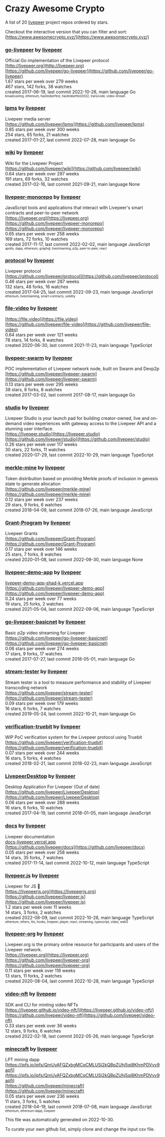 # Crazy Awesome Crypto
A list of 20 [livepeer](https://github.com/livepeer) project repos ordered by stars.  

Checkout the interactive version that you can filter and sort: 
[https://www.awesomecrypto.xyz/](https://www.awesomecrypto.xyz/)  


### [go-livepeer](https://github.com/livepeer/go-livepeer) by [livepeer](https://github.com/livepeer)  
Official Go implementation of the Livepeer protocol  
[http://livepeer.org](http://livepeer.org)  
[https://github.com/livepeer/go-livepeer](https://github.com/livepeer/go-livepeer)  
1.67 stars per week over 279 weeks  
467 stars, 142 forks, 38 watches  
created 2017-06-19, last commit 2022-10-28, main language Go  
<sub><sup>broadcasting, ethereum, hacktoberfest, hacktoberfest2022, transcode, video-stream</sup></sub>


### [lpms](https://github.com/livepeer/lpms) by [livepeer](https://github.com/livepeer)  
Livepeer media server  
[https://github.com/livepeer/lpms](https://github.com/livepeer/lpms)  
0.85 stars per week over 300 weeks  
254 stars, 65 forks, 21 watches  
created 2017-01-27, last commit 2022-07-28, main language Go  


### [wiki](https://github.com/livepeer/wiki) by [livepeer](https://github.com/livepeer)  
Wiki for the Livepeer Project  
[https://github.com/livepeer/wiki](https://github.com/livepeer/wiki)  
0.64 stars per week over 297 weeks  
191 stars, 69 forks, 32 watches  
created 2017-02-16, last commit 2021-09-21, main language None  


### [livepeer-monorepo](https://github.com/livepeer/livepeer-monorepo) by [livepeer](https://github.com/livepeer)  
JavaScript tools and applications that interact with Livepeer's smart contracts and peer-to-peer network  
[https://livepeer.org](https://livepeer.org)  
[https://github.com/livepeer/livepeer-monorepo](https://github.com/livepeer/livepeer-monorepo)  
0.65 stars per week over 258 weeks  
169 stars, 72 forks, 10 watches  
created 2017-11-17, last commit 2022-02-02, main language JavaScript  
<sub><sup>apollo, dapp, ethereum, graphql, livestreaming, p2p, peer-to-peer, react</sup></sub>


### [protocol](https://github.com/livepeer/protocol) by [livepeer](https://github.com/livepeer)  
Livepeer protocol  
[https://github.com/livepeer/protocol](https://github.com/livepeer/protocol)  
0.46 stars per week over 287 weeks  
132 stars, 48 forks, 16 watches  
created 2017-04-25, last commit 2022-09-23, main language JavaScript  
<sub><sup>ethereum, livestreaming, smart-contracts, solidity</sup></sub>


### [file-video](https://github.com/livepeer/file-video) by [livepeer](https://github.com/livepeer)  
  
[https://file.video](https://file.video)  
[https://github.com/livepeer/file-video](https://github.com/livepeer/file-video)  
0.64 stars per week over 121 weeks  
78 stars, 14 forks, 8 watches  
created 2020-06-30, last commit 2021-11-23, main language TypeScript  


### [livepeer-swarm](https://github.com/livepeer/livepeer-swarm) by [livepeer](https://github.com/livepeer)  
POC implementation of Livepeer network node, built on Swarm and Devp2p  
[https://github.com/livepeer/livepeer-swarm](https://github.com/livepeer/livepeer-swarm)  
0.13 stars per week over 295 weeks  
38 stars, 8 forks, 8 watches  
created 2017-03-02, last commit 2017-08-17, main language Go  


### [studio](https://github.com/livepeer/studio) by [livepeer](https://github.com/livepeer)  
Livepeer Studio is your launch pad for building creator-owned, live and on-demand video experiences with gateway access to the Livepeer API and a stunning user interface.  
[https://livepeer.studio](https://livepeer.studio)  
[https://github.com/livepeer/studio](https://github.com/livepeer/studio)  
0.26 stars per week over 117 weeks  
30 stars, 22 forks, 11 watches  
created 2020-07-29, last commit 2022-10-29, main language TypeScript  


### [merkle-mine](https://github.com/livepeer/merkle-mine) by [livepeer](https://github.com/livepeer)  
Token distribution based on providing Merkle proofs of inclusion in genesis state to generate allocation  
[https://github.com/livepeer/merkle-mine](https://github.com/livepeer/merkle-mine)  
0.12 stars per week over 237 weeks  
29 stars, 9 forks, 6 watches  
created 2018-04-09, last commit 2018-07-26, main language JavaScript  


### [Grant-Program](https://github.com/livepeer/Grant-Program) by [livepeer](https://github.com/livepeer)  
Livepeer Grants  
[https://github.com/livepeer/Grant-Program](https://github.com/livepeer/Grant-Program)  
0.17 stars per week over 146 weeks  
25 stars, 7 forks, 8 watches  
created 2020-01-08, last commit 2022-09-30, main language None  


### [livepeer-demo-app](https://github.com/livepeer/livepeer-demo-app) by [livepeer](https://github.com/livepeer)  
  
[livepeer-demo-app-shad-k.vercel.app](livepeer-demo-app-shad-k.vercel.app)  
[https://github.com/livepeer/livepeer-demo-app](https://github.com/livepeer/livepeer-demo-app)  
0.24 stars per week over 77 weeks  
19 stars, 25 forks, 2 watches  
created 2021-05-04, last commit 2022-09-06, main language TypeScript  


### [go-livepeer-basicnet](https://github.com/livepeer/go-livepeer-basicnet) by [livepeer](https://github.com/livepeer)  
Basic p2p video streaming for Livepeer  
[https://github.com/livepeer/go-livepeer-basicnet](https://github.com/livepeer/go-livepeer-basicnet)  
0.06 stars per week over 274 weeks  
17 stars, 9 forks, 17 watches  
created 2017-07-27, last commit 2018-05-01, main language Go  


### [stream-tester](https://github.com/livepeer/stream-tester) by [livepeer](https://github.com/livepeer)  
Stream tester is a tool to measure performance and stability of Livepeer transcoding network  
[https://github.com/livepeer/stream-tester](https://github.com/livepeer/stream-tester)  
0.09 stars per week over 179 weeks  
16 stars, 6 forks, 7 watches  
created 2019-05-24, last commit 2022-10-21, main language Go  


### [verification-truebit](https://github.com/livepeer/verification-truebit) by [livepeer](https://github.com/livepeer)  
WIP PoC verification system for the Livepeer protocol using Truebit  
[https://github.com/livepeer/verification-truebit](https://github.com/livepeer/verification-truebit)  
0.07 stars per week over 244 weeks  
16 stars, 5 forks, 4 watches  
created 2018-02-21, last commit 2018-02-23, main language JavaScript  


### [LivepeerDesktop](https://github.com/livepeer/LivepeerDesktop) by [livepeer](https://github.com/livepeer)  
Desktop Application For Livepeer (Out of date)  
[https://github.com/livepeer/LivepeerDesktop](https://github.com/livepeer/LivepeerDesktop)  
0.06 stars per week over 288 weeks  
16 stars, 6 forks, 10 watches  
created 2017-04-19, last commit 2018-01-05, main language JavaScript  


### [docs](https://github.com/livepeer/docs) by [livepeer](https://github.com/livepeer)  
Livepeer documentation  
[docs-livepeer.vercel.app](docs-livepeer.vercel.app)  
[https://github.com/livepeer/docs](https://github.com/livepeer/docs)  
0.05 stars per week over 258 weeks  
14 stars, 35 forks, 7 watches  
created 2017-11-14, last commit 2022-10-12, main language TypeScript  


### [livepeer.js](https://github.com/livepeer/livepeer.js) by [livepeer](https://github.com/livepeer)  
Livepeer for JS 🧰  
[https://livepeerjs.org](https://livepeerjs.org)  
[https://github.com/livepeer/livepeer.js](https://github.com/livepeer/livepeer.js)  
1.2 stars per week over 11 weeks  
14 stars, 3 forks, 2 watches  
created 2022-08-09, last commit 2022-10-28, main language TypeScript  
<sub><sup>ethereum, ethers, hls, hooks, livepeer, player, react, streaming, typescript, video, web3</sup></sub>


### [livepeer-org](https://github.com/livepeer/livepeer-org) by [livepeer](https://github.com/livepeer)  
Livepeer.org is the primary online resource for participants and users of the Livepeer network.  
[https://livepeer.org](https://livepeer.org)  
[https://github.com/livepeer/livepeer-org](https://github.com/livepeer/livepeer-org)  
0.11 stars per week over 116 weeks  
13 stars, 11 forks, 2 watches  
created 2020-08-04, last commit 2022-10-28, main language TypeScript  


### [video-nft](https://github.com/livepeer/video-nft) by [livepeer](https://github.com/livepeer)  
SDK and CLI for minting video NFTs  
[https://livepeer.github.io/video-nft/](https://livepeer.github.io/video-nft/)  
[https://github.com/livepeer/video-nft](https://github.com/livepeer/video-nft)  
0.33 stars per week over 36 weeks  
12 stars, 9 forks, 6 watches  
created 2022-02-18, last commit 2022-05-26, main language TypeScript  


### [minecraft](https://github.com/livepeer/minecraft) by [livepeer](https://github.com/livepeer)  
LPT mining dapp  
[https://ipfs.io/ipfs/QmUvAFQZxbgMCqCMLUSj2kQBpZUhj5qi8KhmPDVvv9apfj](https://ipfs.io/ipfs/QmUvAFQZxbgMCqCMLUSj2kQBpZUhj5qi8KhmPDVvv9apfj)  
[https://github.com/livepeer/minecraft](https://github.com/livepeer/minecraft)  
0.05 stars per week over 236 weeks  
11 stars, 3 forks, 5 watches  
created 2018-04-19, last commit 2018-07-08, main language JavaScript  
<sub><sup>ethereum, ethereum-dapp, livepeer</sup></sub>


This file was automatically generated on 2022-10-30.  

To curate your own github list, simply clone and change the input csv file.  